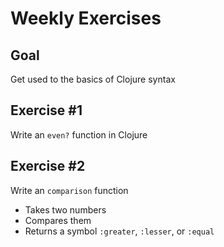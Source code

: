 # Weekly Exercises

## Goal
Get used to the basics of Clojure syntax

## Exercise #1
Write an `even?` function in Clojure

## Exercise #2
Write an `comparison` function
  - Takes two numbers
  - Compares them
  - Returns a symbol `:greater`, `:lesser`, or `:equal`
